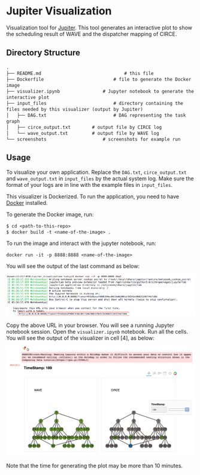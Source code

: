 # Jupiter Visualization

Visualization tool for [Jupiter](https://github.com/ANRGUSC/Jupiter). This tool generates an interactive plot to show the scheduling result of WAVE and the dispatcher mapping of CIRCE.

## Directory Structure

```
.
├── README.md								# this file
├── Dockerfile							# file to generate the Docker image
├── visualizer.ipynb				# Jupyter notebook to generate the interactive plot
├── input_files							# directory containing the files needed by this visualizer (output by Jupiter)
│   ├── DAG.txt							# DAG representing the task graph
│   ├── circe_output.txt		# output file by CIRCE log
│   └── wave_output.txt			# output file by WAVE log
└── screenshots						# screenshots for example run
```


## Usage

To visualize your own application. Replace the `DAG.txt`, `circe_output.txt` and `wave_output.txt` in `input_files` by the actual system log. Make sure the format of your logs are in line with the example files in `input_files`.

This visualizer is Dockerized. To run the application, you need to have [Docker](https://www.docker.com/get-docker) installed.

To generate the Docker image, run:

```
$ cd <path-to-this-repo>
$ docker build -t <name-of-the-image> .
```
To run the image and interact with the jupyter notebook, run:

```
docker run -it -p 8888:8888 <name-of-the-image>
```

You will see the output of the last command as below:

![jupyter_notebook_output](./screenshots/jupyter_notebook_output.png)

Copy the above URL in your browser. You will see a running Jupyter notebook session. Open the `visualizer.ipynb` notebook. Run all the cells. You will see the output of the visualizer in cell [4], as below:

![viz_output](./screenshots/viz_output.png)

Note that the time for generating the plot may be more than 10 minutes.

